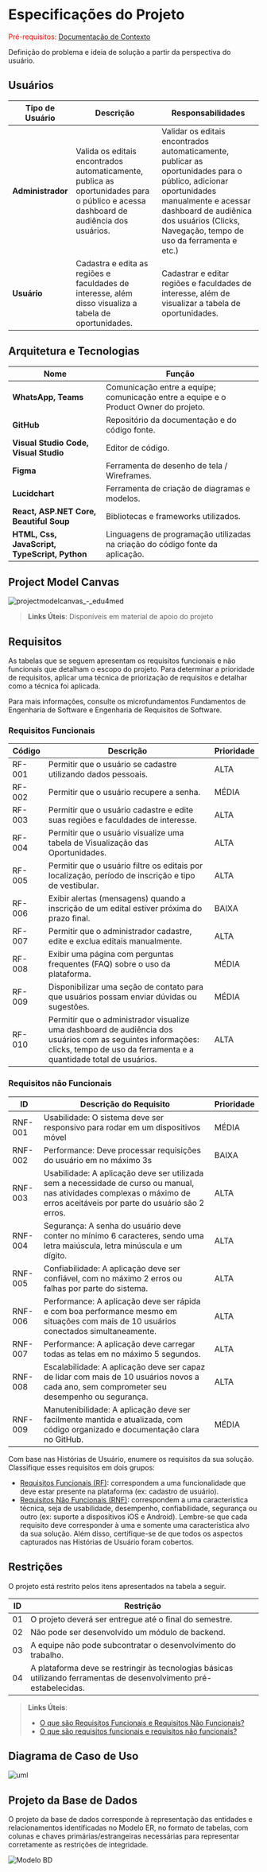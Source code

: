 # Especificações do Projeto

<span style="color:red">Pré-requisitos: <a href="01-Documentação de Contexto.md"> Documentação de Contexto</a></span>

Definição do problema e ideia de solução a partir da perspectiva do usuário. 

## Usuários

| Tipo de Usuário   | Descrição | Responsabilidades |
|------------------|-----------|------------------|
| **Administrador** | Valida os editais encontrados automaticamente, publica as oportunidades para o público e acessa dashboard de audiência dos usuários. | Validar os editais encontrados automaticamente, publicar as oportunidades para o público, adicionar oportunidades manualmente e acessar dashboard de audiênica dos usuários (Clicks, Navegação, tempo de uso da ferramenta e etc.) |
| **Usuário** | Cadastra e edita as regiões e faculdades de interesse, além disso visualiza a tabela de oportunidades. | Cadastrar e editar regiões e faculdades de interesse, além de visualizar a tabela de oportunidades. | 


## Arquitetura e Tecnologias

| Nome  | Função |
|------------------|------------------|
| **WhatsApp, Teams** | Comunicação entre a equipe; comunicação entre a equipe e o Product Owner do projeto. | 
| **GitHub** | Repositório da documentação e do código fonte. | 
| **Visual Studio Code, Visual Studio** | Editor de código. | 
| **Figma** | Ferramenta de desenho de tela / Wireframes. | 
| **Lucidchart** | Ferramenta de criação de diagramas e modelos. | 
| **React, ASP.NET Core, Beautiful Soup** | Bibliotecas e frameworks utilizados. |
| **HTML, Css, JavaScript, TypeScript, Python** | Linguagens de programação utilizadas na criação do código fonte da aplicação. |  

## Project Model Canvas

![projectmodelcanvas_-_edu4med](https://github.com/user-attachments/assets/9ed81ab7-5444-429f-a0a0-560964257cf8)

> **Links Úteis**:
> Disponíveis em material de apoio do projeto

## Requisitos

As tabelas que se seguem apresentam os requisitos funcionais e não funcionais que detalham o escopo do projeto. Para determinar a prioridade de requisitos, aplicar uma técnica de priorização de requisitos e detalhar como a técnica foi aplicada.

Para mais informações, consulte os microfundamentos Fundamentos de Engenharia de Software e Engenharia de Requisitos de Software. 

### Requisitos Funcionais

| Código  | Descrição | Prioridade |
|---------|-----------------------------------------------|-----------|
| RF-001  | Permitir que o usuário se cadastre utilizando dados pessoais. | ALTA |
| RF-002  | Permitir que o usuário recupere a senha. | MÉDIA |
| RF-003  | Permitir que o usuário cadastre e edite suas regiões e faculdades de interesse. | ALTA |
| RF-004  | Permitir que o usuário visualize uma tabela de Visualização das Oportunidades. | ALTA |
| RF-005  | Permitir que o usuário filtre os editais por localização, período de inscrição e tipo de vestibular. | ALTA |
| RF-006  | Exibir alertas (mensagens) quando a inscrição de um edital estiver próxima do prazo final. | BAIXA |
| RF-007  | Permitir que o administrador cadastre, edite e exclua editais manualmente. | ALTA |
| RF-008  | Exibir uma página com perguntas frequentes (FAQ) sobre o uso da plataforma. | MÉDIA |
| RF-009  | Disponibilizar uma seção de contato para que usuários possam enviar dúvidas ou sugestões. | MÉDIA |
| RF-010  | Permitir que o administrador visualize uma dashboard de audiência dos usuários com as seguintes informações: clicks, tempo de uso da ferramenta e a quantidade total de usuários. | ALTA |


### Requisitos não Funcionais

|ID     | Descrição do Requisito  |Prioridade |
|-------|-------------------------|----|
|RNF-001| Usabilidade: O sistema deve ser responsivo para rodar em um dispositivos móvel | MÉDIA | 
|RNF-002| Performance: Deve processar requisições do usuário em no máximo 3s |  BAIXA | 
|RNF-003| Usabilidade: A aplicação deve ser utilizada sem a necessidade de curso ou manual, nas atividades complexas o máximo de erros aceitáveis por parte do usuário são 2 erros. |  ALTA  | 
|RNF-004| Segurança: A senha do usuário deve conter no mínimo 6 caracteres, sendo uma letra maiúscula, letra minúscula e um dígito. |  ALTA  | 
|RNF-005| Confiabilidade: A aplicação deve ser confiável, com no máximo 2 erros ou falhas por parte do sistema. |  ALTA  | 
|RNF-006| Performance: A aplicação deve ser rápida e com boa performance mesmo em situações com mais de 10 usuários conectados simultaneamente. |  ALTA  | 
|RNF-007| Performance: A aplicação deve carregar todas as telas em no máximo 5 segundos. |  ALTA  | 
|RNF-008| Escalabilidade: A aplicação deve ser capaz de lidar com mais de 10 usuários novos a cada ano, sem comprometer seu desempenho ou segurança. |  ALTA  | 
|RNF-009| Manutenibilidade: A aplicação deve ser facilmente mantida e atualizada, com código organizado e documentação clara no GitHub. |  MÉDIA  |

Com base nas Histórias de Usuário, enumere os requisitos da sua solução. Classifique esses requisitos em dois grupos:

- [Requisitos Funcionais
 (RF)](https://pt.wikipedia.org/wiki/Requisito_funcional):
 correspondem a uma funcionalidade que deve estar presente na
  plataforma (ex: cadastro de usuário).
- [Requisitos Não Funcionais
  (RNF)](https://pt.wikipedia.org/wiki/Requisito_n%C3%A3o_funcional):
  correspondem a uma característica técnica, seja de usabilidade,
  desempenho, confiabilidade, segurança ou outro (ex: suporte a
  dispositivos iOS e Android).
Lembre-se que cada requisito deve corresponder à uma e somente uma
característica alvo da sua solução. Além disso, certifique-se de que
todos os aspectos capturados nas Histórias de Usuário foram cobertos.

## Restrições

O projeto está restrito pelos itens apresentados na tabela a seguir.

|ID| Restrição                                             |
|--|-------------------------------------------------------|
|01| O projeto deverá ser entregue até o final do semestre. |
|02| Não pode ser desenvolvido um módulo de backend. |
|03| A equipe não pode subcontratar o desenvolvimento do trabalho. |
|04| A plataforma deve se restringir às tecnologias básicas utilizando ferramentas de desenvolvimento pré-estabelecidas. |

> **Links Úteis**:
> - [O que são Requisitos Funcionais e Requisitos Não Funcionais?](https://codificar.com.br/requisitos-funcionais-nao-funcionais/)
> - [O que são requisitos funcionais e requisitos não funcionais?](https://analisederequisitos.com.br/requisitos-funcionais-e-requisitos-nao-funcionais-o-que-sao/)

## Diagrama de Caso de Uso

![uml](https://github.com/user-attachments/assets/5d8d5da1-084a-4dfb-8359-1af5bb3a50db)

## Projeto da Base de Dados

O projeto da base de dados corresponde à representação das entidades e relacionamentos identificadas no Modelo ER, no formato de tabelas, com colunas e chaves primárias/estrangeiras necessárias para representar corretamente as restrições de integridade.

 ![Modelo BD](https://github.com/user-attachments/assets/16a3cd8a-925f-4bc8-9001-d565cf102d56)



